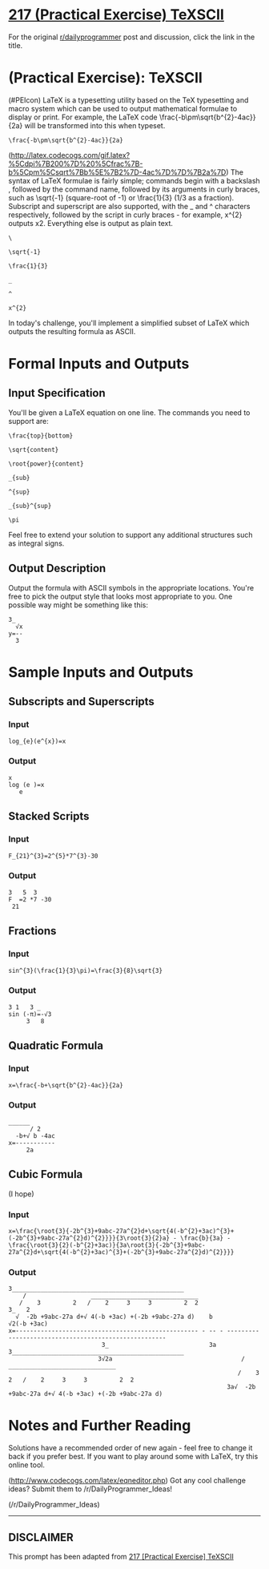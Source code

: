 # [217 (Practical Exercise) TeXSCII](https://www.reddit.com/r/dailyprogrammer/comments/38nhgx/20150605_challenge_217_practical_exercise_texscii/)

For the original [r/dailyprogrammer](https://www.reddit.com/r/dailyprogrammer/) post and discussion, click the link in the title.

#  (Practical Exercise): TeXSCII
(#PEIcon)
LaTeX is a typesetting utility based on the TeX typesetting and macro system which can be used to output mathematical formulae to display or print. For example, the LaTeX code \frac{-b\pm\sqrt{b^{2}-4ac}}{2a} will be transformed into this when typeset.


```
\frac{-b\pm\sqrt{b^{2}-4ac}}{2a}
```
(http://latex.codecogs.com/gif.latex?%5Cdpi%7B200%7D%20%5Cfrac%7B-b%5Cpm%5Csqrt%7Bb%5E%7B2%7D-4ac%7D%7D%7B2a%7D)
The syntax of LaTeX formulae is fairly simple; commands begin with a backslash \, followed by the command name, followed by its arguments in curly braces, such as \sqrt{-1} (square-root of -1) or \frac{1}{3} (1/3 as a fraction). Subscript and superscript are also supported, with the _ and ^ characters respectively, followed by the script in curly braces - for example, x^{2} outputs x2. Everything else is output as plain text.


```
\
```

```
\sqrt{-1}
```

```
\frac{1}{3}
```

```
_
```

```
^
```

```
x^{2}
```
In today's challenge, you'll implement a simplified subset of LaTeX which outputs the resulting formula as ASCII.

# Formal Inputs and Outputs
## Input Specification
You'll be given a LaTeX equation on one line. The commands you need to support are:


```
\frac{top}{bottom}
```

```
\sqrt{content}
```

```
\root{power}{content}
```

```
_{sub}
```

```
^{sup}
```

```
_{sub}^{sup}
```

```
\pi
```
Feel free to extend your solution to support any additional structures such as integral signs.

## Output Description
Output the formula with ASCII symbols in the appropriate locations. You're free to pick the output style that looks most appropriate to you. One possible way might be something like this:


```
3_
  √x
y=--
  3
```
# Sample Inputs and Outputs
## Subscripts and Superscripts
### Input

```
log_{e}(e^{x})=x
```
### Output

```
x
log (e )=x
   e
```
## Stacked Scripts
### Input

```
F_{21}^{3}=2^{5}*7^{3}-30
```
### Output

```
3   5  3   
F  =2 *7 -30
 21
```
## Fractions
### Input

```
sin^{3}(\frac{1}{3}\pi)=\frac{3}{8}\sqrt{3}
```
### Output

```
3 1   3 _
sin (-π)=-√3
     3   8
```
## Quadratic Formula
### Input

```
x=\frac{-b+\sqrt{b^{2}-4ac}}{2a}
```
### Output

```
______
      / 2    
  -b+√ b -4ac
x=-----------
     2a
```
## Cubic Formula
(I hope)

### Input

```
x=\frac{\root{3}{-2b^{3}+9abc-27a^{2}d+\sqrt{4(-b^{2}+3ac)^{3}+(-2b^{3}+9abc-27a^{2}d)^{2}}}}{3\root{3}{2}a} - \frac{b}{3a} - \frac{\root{3}{2}(-b^{2}+3ac)}{3a\root{3}{-2b^{3}+9abc-27a^{2}d+\sqrt{4(-b^{2}+3ac)^{3}+(-2b^{3}+9abc-27a^{2}d)^{2}}}}
```
### Output

```
3________________________________________________                                                             
    /                  ______________________________                                                             
   /    3         2   /    2     3     3         2  2                             3_   2                          
  √  -2b +9abc-27a d+√ 4(-b +3ac) +(-2b +9abc-27a d)    b                         √2(-b +3ac)                     
x=--------------------------------------------------- - -- - -----------------------------------------------------
                          3_                            3a       3________________________________________________
                         3√2a                                    /                  ______________________________
                                                                /    3         2   /    2     3     3         2  2
                                                             3a√  -2b +9abc-27a d+√ 4(-b +3ac) +(-2b +9abc-27a d)
```
# Notes and Further Reading
Solutions have a recommended order of new again - feel free to change it back if you prefer best. If you want to play around some with LaTeX, try this online tool.

(http://www.codecogs.com/latex/eqneditor.php)
Got any cool challenge ideas? Submit them to /r/DailyProgrammer_Ideas!

(/r/DailyProgrammer_Ideas)

----
## **DISCLAIMER**
This prompt has been adapted from [217 [Practical Exercise] TeXSCII](https://www.reddit.com/r/dailyprogrammer/comments/38nhgx/20150605_challenge_217_practical_exercise_texscii/
)
